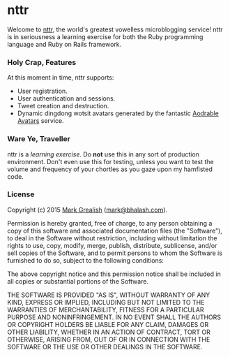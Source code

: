 # nttr
Welcome to [nttr](/), the world's greatest vowelless microblogging service! nttr is in seriousness a learning exercise for both the Ruby programming language and Ruby on Rails framework.

### Holy Crap, Features
At this moment in time, nttr supports:

* User registration.
* User authentication and sessions.
* Tweet creation and destruction.
* Dynamic dingdong wotsit avatars generated by the fantastic [Aodrable Avatars](http://avatars.adorable.io/) service.

### Ware Ye, Traveller
nttr is a *learning exercise*. Do **not** use this in any sort of production environment. Don't even use this for testing, unless you want to test the volume and frequency of your chortles as you gaze upon my hamfisted code. 

### License 
Copyright (c) 2015 [Mark Grealish](https://github.com/bhalash) (<mark@bhalash.com>).

Permission is hereby granted, free of charge, to any person obtaining a copy
of this software and associated documentation files (the "Software"), to deal
in the Software without restriction, including without limitation the rights
to use, copy, modify, merge, publish, distribute, sublicense, and/or sell
copies of the Software, and to permit persons to whom the Software is
furnished to do so, subject to the following conditions:

The above copyright notice and this permission notice shall be included in
all copies or substantial portions of the Software.

THE SOFTWARE IS PROVIDED "AS IS", WITHOUT WARRANTY OF ANY KIND, EXPRESS OR
IMPLIED, INCLUDING BUT NOT LIMITED TO THE WARRANTIES OF MERCHANTABILITY,
FITNESS FOR A PARTICULAR PURPOSE AND NONINFRINGEMENT.  IN NO EVENT SHALL THE
AUTHORS OR COPYRIGHT HOLDERS BE LIABLE FOR ANY CLAIM, DAMAGES OR OTHER
LIABILITY, WHETHER IN AN ACTION OF CONTRACT, TORT OR OTHERWISE, ARISING FROM,
OUT OF OR IN CONNECTION WITH THE SOFTWARE OR THE USE OR OTHER DEALINGS IN
THE SOFTWARE.
